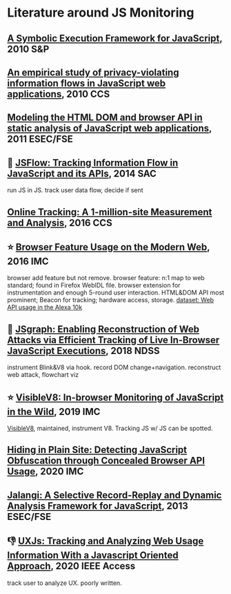<!-- markdownlint-disable line-length -->
# Literature around JS Monitoring

## [A Symbolic Execution Framework for JavaScript](https://webblaze.cs.berkeley.edu/2010/kudzu/kudzu.pdf), 2010 S&P

## [An empirical study of privacy-violating information flows in JavaScript web applications](https://dl.acm.org/doi/pdf/10.1145/1866307.1866339), 2010 CCS

## [Modeling the HTML DOM and browser API in static analysis of JavaScript web applications](https://dl.acm.org/doi/pdf/10.1145/2025113.2025125), 2011 ESEC/FSE

## 🤷 [JSFlow: Tracking Information Flow in JavaScript and its APIs](https://www.cse.chalmers.se/~andrei/sac14.pdf), 2014 SAC

run JS in JS. track user data flow, decide if sent

## [Online Tracking: A 1-million-site Measurement and Analysis](https://dl.acm.org/doi/pdf/10.1145/2976749.2978313), 2016 CCS

## ⭐ [Browser Feature Usage on the Modern Web](https://dl.acm.org/doi/pdf/10.1145/2987443.2987466), 2016 IMC

browser add feature but not remove.
browser feature: n:1 map to web standard; found in Firefox WebIDL file.
browser extension for instrumentation and enough 5-round user interaction.
HTML&DOM API most prominent; Beacon for tracking; hardware access, storage.
[dataset: Web API usage in
the Alexa 10k](https://www.cs.uic.edu/~ckanich/datasets/web_api_usage.psql.gz)

## 🙅 [JSgraph: Enabling Reconstruction of Web Attacks via Efficient Tracking of Live In-Browser JavaScript Executions](https://www.researchgate.net/profile/Phani-Vadrevu/publication/323248874_JSgraph_Enabling_Reconstruction_of_Web_Attacks_via_Efficient_Tracking_of_Live_In-Browser_JavaScript_Executions/links/5c8fc4ce45851564fae68400/JSgraph-Enabling-Reconstruction-of-Web-Attacks-via-Efficient-Tracking-of-Live-In-Browser-JavaScript-Executions.pdf), 2018 NDSS

instrument Blink&V8 via hook. record DOM change+navigation.
reconstruct web attack, flowchart viz

## ⭐ [VisibleV8: In-browser Monitoring of JavaScript in the Wild](https://dl.acm.org/doi/pdf/10.1145/3355369.3355599), 2019 IMC

[VisibleV8](https://github.com/wspr-ncsu/visiblev8), maintained, instrument V8.
Tracking JS w/ JS can be spotted.

## [Hiding in Plain Site: Detecting JavaScript Obfuscation through Concealed Browser API Usage](https://dl-acm-org.libproxy2.usc.edu/doi/pdf/10.1145/3419394.3423616), 2020 IMC

## [Jalangi: A Selective Record-Replay and Dynamic Analysis Framework for JavaScript](https://people.eecs.berkeley.edu/~ksen/papers/jalangi.pdf), 2013 ESEC/FSE

## 👎 [UXJs: Tracking and Analyzing Web Usage Information With a Javascript Oriented Approach](https://ieeexplore.ieee.org/stamp/stamp.jsp?arnumber=9020143), 2020 IEEE Access

track user to analyze UX. poorly written.
